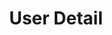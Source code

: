 ---
title: User Detail
position: 3.1
type: get
description: /user/detail_user/
left_code_blocks:
  - code_block: |-
      $.ajax({
        url: '/user/detail_user/',
        headers: {
          'Authorization':'Token $TOKEN',
        },
        method: 'GET',
        success: function(data){
          console.log(data);
        }
      });
    title: jQuery
    language: javascript
  - code_block: |-
      r = requests.get("/user/detail_user/", token="YOUR_TOKEN_KEY")
      print r.text
    title: Python
    language: python
right_code_blocks:
  - code_block: |-
      {
        "address": "string",
        "birthday": "YYYY-MM-DD",
        "company": "string",
        "date_joined": "YYYY-MM-DDTh:i:s+07:00",
        "email": "user@example.com",
        "first_name": "string",
        "gender": "gender",
        "last_login": "YYYY-MM-DDTh:i:s+07:00",
        "last_name": "string",
        "phone_number": "00000000"
      }

    title: Response
    language: json
---